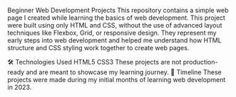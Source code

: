 Beginner Web Development Projects This repository contains a simple web page I created while learning the basics of web development. This project were built using only HTML and CSS, without the use of advanced layout techniques like Flexbox, Grid, or responsive design. They represent my early steps into web development and helped me understand how HTML structure and CSS styling work together to create web pages.

🛠 Technologies Used HTML5 CSS3 These projects are not production-ready and are meant to showcase my learning journey. 📅 Timeline These projects were made during my initial months of learning web development in 2023.
